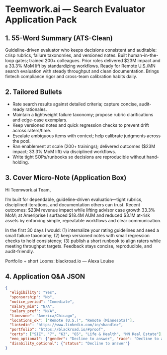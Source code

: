 # Teemwork.ai — Search Evaluator Application Pack

## 1. 55-Word Summary (ATS-Clean)
Guideline-driven evaluator who keeps decisions consistent and auditable: crisp rubrics, failure taxonomies, and versioned notes. Built human-in-the-loop gates; trained 200+ colleagues. Prior roles delivered $23M impact and a 33.3% MoM lift by standardizing workflows. Ready for Remote U.S./MN search evaluation with steady throughput and clean documentation. Brings fintech compliance rigor and cross-team calibration habits daily.

## 2. Tailored Bullets
- Rate search results against detailed criteria; capture concise, audit-ready rationales.
- Maintain a lightweight failure taxonomy; propose rubric clarifications and edge-case exemplars.
- Keep versioned notes and quick regression checks to prevent drift across raters/time.
- Escalate ambiguous items with context; help calibrate judgments across the pool.
- Ran enablement at scale (200+ trainings); delivered outcomes ($23M impact; 33.3% MoM lift) via disciplined workflows.
- Write tight SOPs/runbooks so decisions are reproducible without hand-holding.

## 3. Cover Micro-Note (Application Box)
Hi Teemwork.ai Team,

I’m built for dependable, guideline-driven evaluation—tight rubrics, disciplined iterations, and documentation others can trust. Recent outcomes: $23M revenue impact while lifting advisor case growth 33.3% MoM; at Ameriprise I surfaced $18.4M AUM and reduced $3.1M at-risk assets by enforcing simple, repeatable workflows and clear communication.

In the first 30 days I would: (1) internalize your rating guidelines and seed a small failure taxonomy; (2) keep versioned notes with small regression checks to hold consistency; (3) publish a short runbook to align raters while meeting throughput targets. Feedback stays concise, reproducible, and audit-friendly.

Portfolio + short Looms: blackroad.io
— Alexa Louise

## 4. Application Q&A JSON
```json
{
  "eligibility": "Yes",
  "sponsorship": "No",
  "notice_period": "Immediate",
  "salary_min": "N/A",
  "salary_pref": "N/A",
  "timezone": "America/Chicago",
  "locations_ok": ["Remote (U.S.)", "Remote (Minnesota)"],
  "linkedin": "https://www.linkedin.com/in/<handle>",
  "portfolio": "https://blackroad.io/#proof",
  "certs": ["SIE", "7", "63", "65", "Life & Health", "MN Real Estate"],
  "eeo_optional": {"gender": "Decline to answer", "race": "Decline to answer", "veteran_status": "Decline to answer"},
  "disability_optional": {"status": "Decline to answer"}
}
```
